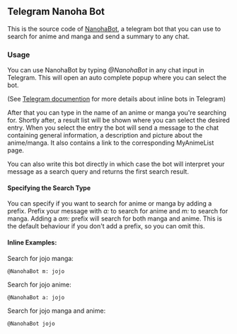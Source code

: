 ## Telegram Nanoha Bot

This is the source code of [NanohaBot](https://t.me/NanohaBot), a telegram bot that you can use to search for anime and manga and send a summary to any chat.

### Usage

You can use NanohaBot by typing *@NanohaBot* in any chat input in Telegram.
This will open an auto complete popup where you can select the bot.

(See [Telegram documention](https://core.telegram.org/bots/inline) for more details about inline bots in Telegram)

After that you can type in the name of an anime or manga you're searching for.
Shortly after, a result list will be shown where you can select the desired entry.
When you select the entry the bot will send a message to the chat containing general information, a description and picture about the anime/manga.
It also contains a link to the corresponding MyAnimeList page.

You can also write this bot directly in which case the bot will interpret your message as a search query and returns the first search result.

#### Specifying the Search Type

You can specify if you want to search for anime or manga by adding a prefix.
Prefix your message with *a:* to search for anime and *m:* to search for manga.
Adding a *am:* prefix will search for both manga and anime.
This is the default behaviour if you don't add a prefix, so you can omit this.

#### Inline Examples:

Search for jojo manga:
````
@NanohaBot m: jojo
````

Search for jojo anime:
````
@NanohaBot a: jojo
````

Search for jojo manga and anime:
````
@NanohaBot jojo
````